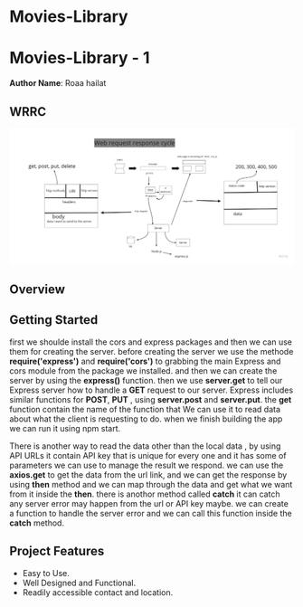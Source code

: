 # Movies-Library
# Movies-Library - 1

**Author Name**: Roaa hailat

## WRRC
![WRRC](./wrrc.jpg)

## Overview

## Getting Started
<!-- What are the steps that a user must take in order to build this app on their own machine and get it running? -->
first we shoulde install the cors and express packages and then we can use them for creating the server. before creating the server we use the methode **require('express')** and **require('cors')** to grabbing the main Express and cors module from the package we installed. and then we can create the server by using the **express()** function. then we use **server.get** to tell our Express server how to handle a **GET** request to our server. Express includes similar functions for **POST**, **PUT** , using **server.post** and **server.put**. the **get** function contain the name of the function that We can use it to read data about what the client is requesting to do. when we finish building the app we can run it using npm start.

There is another way to read the data other than the local data , by using API URLs it contain API key that is unique for every one and it has some of parameters we can use to manage the result we respond. we can use the **axios.get** to get the data from the url link, and we can get the response  by using **then** method and we can map through the data and get what we want from it inside the **then**. there is anothor method called **catch** it can catch any server error may happen from the url or API key maybe. we can create a function to handle the server error and we can call this function inside the **catch** method.  

## Project Features
<!-- What are the features included in you app -->
- Easy to Use.
- Well Designed and Functional.
- Readily accessible contact and location.